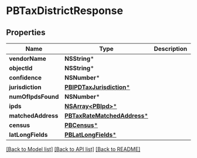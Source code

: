 # PBTaxDistrictResponse

## Properties
Name | Type | Description | Notes
------------ | ------------- | ------------- | -------------
**vendorName** | **NSString*** |  | [optional] 
**objectId** | **NSString*** |  | [optional] 
**confidence** | **NSNumber*** |  | [optional] 
**jurisdiction** | [**PBIPDTaxJurisdiction***](PBIPDTaxJurisdiction.md) |  | [optional] 
**numOfIpdsFound** | **NSNumber*** |  | [optional] 
**ipds** | [**NSArray&lt;PBIpd&gt;***](PBIpd.md) |  | [optional] 
**matchedAddress** | [**PBTaxRateMatchedAddress***](PBTaxRateMatchedAddress.md) |  | [optional] 
**census** | [**PBCensus***](PBCensus.md) |  | [optional] 
**latLongFields** | [**PBLatLongFields***](PBLatLongFields.md) |  | [optional] 

[[Back to Model list]](../README.md#documentation-for-models) [[Back to API list]](../README.md#documentation-for-api-endpoints) [[Back to README]](../README.md)


